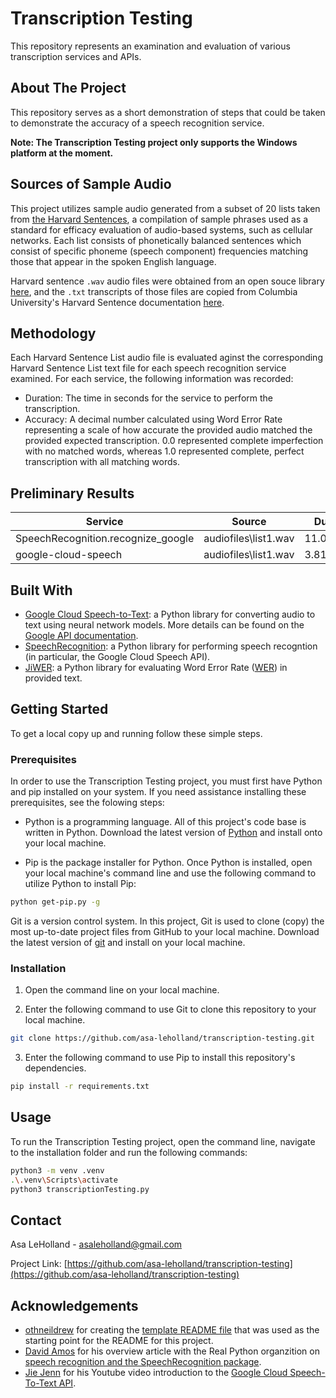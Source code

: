 # Transcription Testing
This repository represents an examination and evaluation of various transcription services and APIs.


<!-- ABOUT THE PROJECT -->
## About The Project

<!-- ![{example use gif}][example-use] -->

This repository serves as a short demonstration of steps that could be taken to demonstrate the accuracy of a speech recognition service. 

**Note: The Transcription Testing project only supports the Windows platform at the moment.**


<!--  -->
## Sources of Sample Audio
This project utilizes sample audio generated from a subset of 20 lists taken from [the Harvard Sentences](https://en.wikipedia.org/wiki/Harvard_sentences), a compilation of sample phrases used as a standard for efficacy evaluation of audio-based systems, such as cellular networks. Each list consists of phonetically balanced sentences which consist of specific phoneme (speech component) frequencies matching those that appear in the spoken English language.

Harvard sentence `.wav` audio files were obtained from an open souce library [here](https://www.voiptroubleshooter.com/open_speech/american.html), and the `.txt` transcripts of those files are copied from Columbia University's Harvard Sentence documentation [here](https://www.cs.columbia.edu/~hgs/audio/harvard.html).

## Methodology

Each Harvard Sentence List audio file is evaluated aginst the corresponding Harvard Sentence List text file for each speech recognition service examined. For each service, the following information was recorded:
* Duration: The time in seconds for the service to perform the transcription.
* Accuracy: A decimal number calculated using Word Error Rate representing a scale of how accurate the provided audio matched the provided expected transcription. 0.0 represented complete imperfection with no matched words, whereas 1.0 represented complete, perfect transcription with all matching words.

## Preliminary Results

| Service                            | Source                | Duration   | Accuracy            |
| ---------------------------------- | -------------------- | ---------- | ------------------- |
| SpeechRecognition.recognize_google | audiofiles\list1.wav | 11.0310825 | 0.6075949367088608  |
| google-cloud-speech                | audiofiles\list1.wav | 3.8133511  | 0.08860759493670889 |

<!-- ### Built With -->

## Built With
* [Google Cloud Speech-to-Text](https://pypi.org/project/google-cloud-speech/): a Python library for converting audio to text using neural network models. More details can be found on the [Google API documentation](https://cloud.google.com/speech-to-text). 
* [SpeechRecognition](https://pypi.org/project/SpeechRecognition/): a Python library for performing speech recogntion (in particular, the Google Cloud Speech API).
* [JiWER](https://pypi.org/project/jiwer/): a Python library for evaluating Word Error Rate ([WER](https://en.wikipedia.org/wiki/Word_error_rate)) in provided text.

<!-- GETTING STARTED -->
## Getting Started

To get a local copy up and running follow these simple steps.

### Prerequisites

In order to use the Transcription Testing project, you must first have Python and pip installed on your system. If you need assistance installing these prerequisites, see the folowing steps:
* Python is a programming language. All of this project's code base is written in Python. Download the latest version of [Python](https://www.python.org/downloads/) and install onto your local machine.

* Pip is the package installer for Python. Once Python is installed, open your local machine's command line and use the following command to utilize Python to install Pip:
```sh
python get-pip.py -g
```

Git is a version control system. In this project, Git is used to clone (copy) the most up-to-date project files from GitHub to your local machine. Download the latest version of [git](https://git-scm.com/download/win) and install on your local machine.


### Installation

1. Open the command line on your local machine.

2. Enter the following command to use Git to clone this repository to your local machine.
```sh
git clone https://github.com/asa-leholland/transcription-testing.git
```
3. Enter the following command to use Pip to install this repository's dependencies.
```sh
pip install -r requirements.txt
```




<!-- USAGE EXAMPLES -->
## Usage

To run the Transcription Testing project, open the command line, navigate to the installation folder and run the following commands:


```sh
python3 -m venv .venv 
.\.venv\Scripts\activate
python3 transcriptionTesting.py
```

<!-- ROADMAP -->
<!-- ## Roadmap

See the [open issues](https://github.com/asa-leholland/{repo-name}/issues) for a list of proposed features (and known issues). -->



<!-- CONTRIBUTING -->
<!-- ## Contributing

Contributions are what make the open source community such an amazing place to be learn, inspire, and create. Any contributions you make are **greatly appreciated**.

1. Fork the Project
2. Create your Feature Branch (`git checkout -b feature/AmazingFeature`)
3. Commit your Changes (`git commit -m 'Add some AmazingFeature'`)
4. Push to the Branch (`git push origin feature/AmazingFeature`)
5. Open a Pull Request
 -->


<!-- LICENSE -->
<!-- ## License

Distributed under the MIT License. See [LICENSE](https://github.com/asa-leholland/{repo-name}/LICENSE.txt) for more information. -->



<!-- CONTACT -->
## Contact

Asa LeHolland - asaleholland@gmail.com

Project Link: [https://github.com/asa-leholland/transcription-testing](https://github.com/asa-leholland/transcription-testing)



<!-- ACKNOWLEDGEMENTS -->
## Acknowledgements

* [othneildrew](https://github.com/othneildrew) for creating the [template README file](https://github.com/othneildrew/Best-README-Template) that was used as the starting point for the README for this project. 
* [David Amos](https://realpython.com/team/damos/) for his overview article with the Real Python organzition on [speech recognition and the SpeechRecognition package](https://realpython.com/python-speech-recognition/). 
* [Jie Jenn](https://www.youtube.com/c/JieJenn/about) for his Youtube video introduction to the [Google Cloud Speech-To-Text API](https://www.youtube.com/watch?v=lKra6E_tp5U). 






<!-- MARKDOWN LINKS & IMAGES
[linkedin-url]: https://www.linkedin.com/in/asa-holland-a2a0b5b7/
[example-use]: images/{filename}.gif -->
